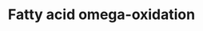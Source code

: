 ---
annotations:
- id: PW:0001253
  parent: classic metabolic pathway
  type: Pathway Ontology
  value: fatty acid omega degradation pathway
- id: PW:0000002
  parent: classic metabolic pathway
  type: Pathway Ontology
  value: classic metabolic pathway
authors:
- MaintBot
- AlexanderPico
- Eweitz
description: Dodecanoate, or lauric acid, is found in the fats and oils of both plants
  and animals, especially coconut and palm kernel oil. This pathway shows the degradation
  of dodecanoate leading to beta oxidation.
last-edited: 2021-05-21
organisms:
- Pan troglodytes
redirect_from:
- /index.php/Pathway:WP852
- /instance/WP852
- /instance/WP852_rr117392
revision: r117392
schema-jsonld:
- '@context': https://schema.org/
  '@id': https://wikipathways.github.io/pathways/WP852.html
  '@type': Dataset
  creator:
    '@type': Organization
    name: WikiPathways
  description: Dodecanoate, or lauric acid, is found in the fats and oils of both
    plants and animals, especially coconut and palm kernel oil. This pathway shows
    the degradation of dodecanoate leading to beta oxidation.
  keywords:
  - ADH1A
  - ADH1B
  - ADH1C
  - ADH4
  - ADH6
  - ADH7
  - ALDH1A1
  - ALDH2
  - CYP2D6
  - CYP3A4
  - LOC450857
  - LOC453744
  - LOC735881
  - LOC739864
  license: CC0
  name: Fatty acid omega-oxidation
seo: CreativeWork
title: Fatty acid omega-oxidation
wpid: WP852
---